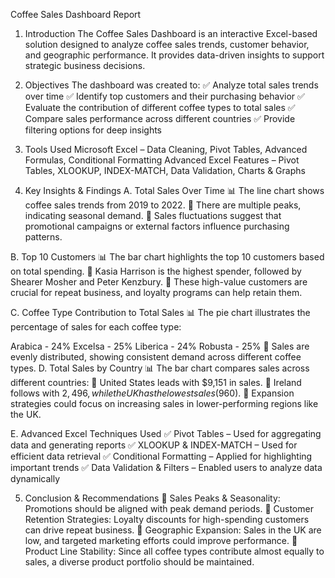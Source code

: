 Coffee Sales Dashboard Report
1. Introduction
The Coffee Sales Dashboard is an interactive Excel-based solution designed to analyze coffee sales trends, customer behavior, and geographic performance. It provides data-driven insights to support strategic business decisions.

2. Objectives
The dashboard was created to:
✅ Analyze total sales trends over time
✅ Identify top customers and their purchasing behavior
✅ Evaluate the contribution of different coffee types to total sales
✅ Compare sales performance across different countries
✅ Provide filtering options for deep insights

3. Tools Used
Microsoft Excel – Data Cleaning, Pivot Tables, Advanced Formulas, Conditional Formatting
Advanced Excel Features – Pivot Tables, XLOOKUP, INDEX-MATCH, Data Validation, Charts & Graphs
4. Key Insights & Findings
A. Total Sales Over Time
📊 The line chart shows coffee sales trends from 2019 to 2022.
📌 There are multiple peaks, indicating seasonal demand.
📌 Sales fluctuations suggest that promotional campaigns or external factors influence purchasing patterns.

B. Top 10 Customers
📊 The bar chart highlights the top 10 customers based on total spending.
📌 Kasia Harrison is the highest spender, followed by Shearer Mosher and Peter Kenzbury.
📌 These high-value customers are crucial for repeat business, and loyalty programs can help retain them.

C. Coffee Type Contribution to Total Sales
📊 The pie chart illustrates the percentage of sales for each coffee type:

Arabica - 24%
Excelsa - 25%
Liberica - 24%
Robusta - 25%
📌 Sales are evenly distributed, showing consistent demand across different coffee types.
D. Total Sales by Country
📊 The bar chart compares sales across different countries:
📌 United States leads with $9,151 in sales.
📌 Ireland follows with $2,496, while the UK has the lowest sales ($960).
📌 Expansion strategies could focus on increasing sales in lower-performing regions like the UK.

E. Advanced Excel Techniques Used
✅ Pivot Tables – Used for aggregating data and generating reports
✅ XLOOKUP & INDEX-MATCH – Used for efficient data retrieval
✅ Conditional Formatting – Applied for highlighting important trends
✅ Data Validation & Filters – Enabled users to analyze data dynamically

5. Conclusion & Recommendations
📌 Sales Peaks & Seasonality: Promotions should be aligned with peak demand periods.
📌 Customer Retention Strategies: Loyalty discounts for high-spending customers can drive repeat business.
📌 Geographic Expansion: Sales in the UK are low, and targeted marketing efforts could improve performance.
📌 Product Line Stability: Since all coffee types contribute almost equally to sales, a diverse product portfolio should be maintained.
